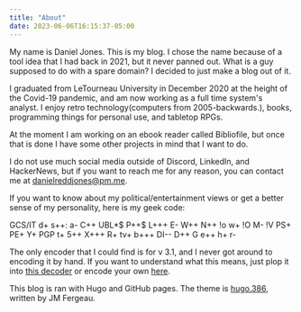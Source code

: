 ```yaml
---
title: "About"
date: 2023-06-06T16:15:37-05:00
---
```

My name is Daniel Jones. This is my blog. I chose the name because of a tool idea that I had back in 2021, but it never panned out. What is a guy supposed to do with a spare domain? I decided to just make a blog out of it.

I graduated from LeTourneau University in December 2020 at the height of the Covid-19 pandemic, and am now working as a full time system's analyst. I enjoy retro technology(computers from 2005-backwards.), books, programming things for personal use, and tabletop RPGs. 

At the moment I am working on an ebook reader called Bibliofile, but once that is done I have some other projects in mind that I want to do.

I do not use much social media outside of Discord, LinkedIn, and HackerNews, but if you want to reach me for any reason,  you can contact me at danielreddjones@pm.me.


If you want to know about my political/entertainment views or get a better sense of my personality, here is my geek code: 

GCS/IT d+ s++: a- C++ UBL*$ P++$ L+++ E- W++ N++ !o w+ !O M- !V PS+ PE+ Y+ PGP t+ 5++ X+++ R+ tv+ b+++ DI-- D++ G e++ h+ r-



The only encoder that I could find is for v 3.1, and I never got around to encoding it by hand. If you want to understand what this means, just plop it into [this decoder](https://www.joereiss.net/geek/ungeek.html) or encode your own [here](https://www.joereiss.net/geek/geek.html).

This blog is ran with Hugo and GitHub pages. The theme is [hugo.386](https://themes.gohugo.io/themes/hugo.386/), written by JM Fergeau.